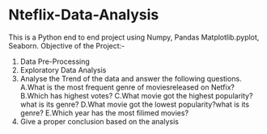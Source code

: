 # Nteflix-Data-Analysis
This is a Python end to end project using Numpy, Pandas Matplotlib.pyplot, Seaborn.
Objective of the Project:-
1. Data Pre-Processing
2. Exploratory Data Analysis
3. Analyse the Trend of the data and answer the following questions.
   A.What is the most frequent genre of moviesreleased on Netfix?
   B.Which has highest votes?
   C.What movie got the highest popularity?what is its genre?
   D.What movie got the lowest popularity?what is its genre?
   E.Which year has the most filimed movies?
6. Give a proper conclusion based on the analysis
   
